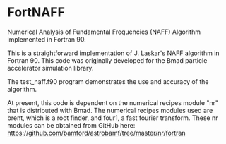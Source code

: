 # FortNAFF
Numerical Analysis of Fundamental Frequencies (NAFF) Algorithm implemented in Fortran 90.

This is a straightforward implementation of J. Laskar's NAFF algorithm in Fortran 90.  This code was originally developed for the Bmad particle accelerator simulation library.

The test_naff.f90 program demonstrates the use and accuracy of the algorithm.

At present, this code is dependent on the numerical recipes module "nr" that is distributed with Bmad.  The numerical recipes modules used are brent, which is a root finder, and four1, a fast fourier transform.
These nr modules can be obtained from GitHub here: https://github.com/bamford/astrobamf/tree/master/nr/fortran

